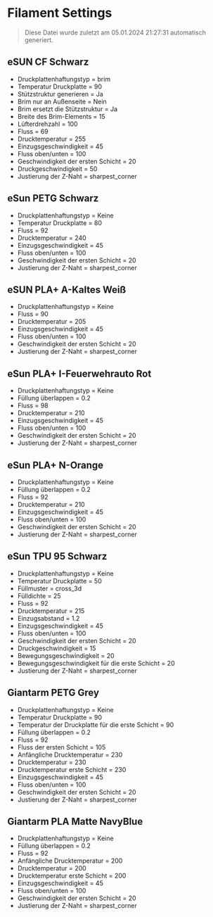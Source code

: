 
# Filament Settings
> Diese Datei wurde zuletzt am 05.01.2024 21:27:31 automatisch generiert.
## eSUN CF Schwarz

- Druckplattenhaftungstyp = brim
- Temperatur Druckplatte = 90
- Stützstruktur generieren = Ja
- Brim nur an Außenseite = Nein
- Brim ersetzt die Stützstruktur = Ja
- Breite des Brim-Elements = 15
- Lüfterdrehzahl = 100
- Fluss = 69
- Drucktemperatur = 255
- Einzugsgeschwindigkeit = 45
- Fluss oben/unten = 100
- Geschwindigkeit der ersten Schicht = 20
- Druckgeschwindigkeit = 50
- Justierung der Z-Naht = sharpest_corner


## eSun PETG Schwarz

- Druckplattenhaftungstyp = Keine
- Temperatur Druckplatte = 80
- Fluss = 92
- Drucktemperatur = 240
- Einzugsgeschwindigkeit = 45
- Fluss oben/unten = 100
- Geschwindigkeit der ersten Schicht = 20
- Justierung der Z-Naht = sharpest_corner


## eSUN PLA+ A-Kaltes Weiß

- Druckplattenhaftungstyp = Keine
- Fluss = 90
- Drucktemperatur = 205
- Einzugsgeschwindigkeit = 45
- Fluss oben/unten = 100
- Geschwindigkeit der ersten Schicht = 20
- Justierung der Z-Naht = sharpest_corner


## eSun PLA+ I-Feuerwehrauto Rot

- Druckplattenhaftungstyp = Keine
- Füllung überlappen = 0.2
- Fluss = 98
- Drucktemperatur = 210
- Einzugsgeschwindigkeit = 45
- Fluss oben/unten = 100
- Geschwindigkeit der ersten Schicht = 20
- Justierung der Z-Naht = sharpest_corner


## eSun PLA+ N-Orange

- Druckplattenhaftungstyp = Keine
- Füllung überlappen = 0.2
- Fluss = 92
- Drucktemperatur = 210
- Einzugsgeschwindigkeit = 45
- Fluss oben/unten = 100
- Geschwindigkeit der ersten Schicht = 20
- Justierung der Z-Naht = sharpest_corner


## eSun TPU 95 Schwarz

- Druckplattenhaftungstyp = Keine
- Temperatur Druckplatte = 50
- Füllmuster = cross_3d
- Fülldichte = 25
- Fluss = 92
- Drucktemperatur = 215
- Einzugsabstand = 1.2
- Einzugsgeschwindigkeit = 45
- Fluss oben/unten = 100
- Geschwindigkeit der ersten Schicht = 20
- Druckgeschwindigkeit = 15
- Bewegungsgeschwindigkeit = 20
- Bewegungsgeschwindigkeit für die erste Schicht = 20
- Justierung der Z-Naht = sharpest_corner


## Giantarm PETG Grey

- Druckplattenhaftungstyp = Keine
- Temperatur Druckplatte = 90
- Temperatur der Druckplatte für die erste Schicht = 90
- Füllung überlappen = 0.2
- Fluss = 92
- Fluss der ersten Schicht = 105
- Anfängliche Drucktemperatur = 230
- Drucktemperatur = 230
- Drucktemperatur erste Schicht = 230
- Einzugsgeschwindigkeit = 45
- Fluss oben/unten = 100
- Geschwindigkeit der ersten Schicht = 20
- Justierung der Z-Naht = sharpest_corner


## Giantarm PLA Matte NavyBlue

- Druckplattenhaftungstyp = Keine
- Füllung überlappen = 0.2
- Fluss = 92
- Anfängliche Drucktemperatur = 200
- Drucktemperatur = 200
- Drucktemperatur erste Schicht = 200
- Einzugsgeschwindigkeit = 45
- Fluss oben/unten = 100
- Geschwindigkeit der ersten Schicht = 20
- Justierung der Z-Naht = sharpest_corner


